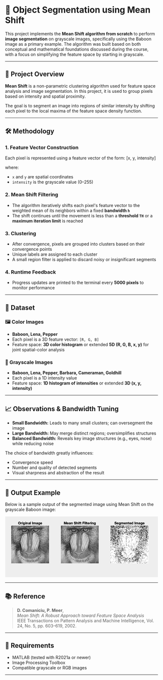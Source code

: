 # 🧠 Object Segmentation using Mean Shift

This project implements the **Mean Shift algorithm from scratch** to perform **image segmentation** on grayscale images, specifically using the Baboon image as a primary example. The algorithm was built based on both conceptual and mathematical foundations discussed during the course, with a focus on simplifying the feature space by starting in grayscale.

---

## 📁 Project Overview

**Mean Shift** is a non-parametric clustering algorithm used for feature space analysis and image segmentation. In this project, it is used to group pixels based on intensity and spatial proximity.

The goal is to segment an image into regions of similar intensity by shifting each pixel to the local maxima of the feature space density function.

---

## 🛠️ Methodology

### 1. Feature Vector Construction
Each pixel is represented using a feature vector of the form:
[x, y, intensity]

where:
- `x` and `y` are spatial coordinates
- `intensity` is the grayscale value (0–255)

### 2. Mean Shift Filtering
- The algorithm iteratively shifts each pixel's feature vector to the weighted mean of its neighbors within a fixed **bandwidth `h`**
- The shift continues until the movement is less than a **threshold `TH`** or a **maximum iteration limit** is reached

### 3. Clustering
- After convergence, pixels are grouped into clusters based on their convergence points
- Unique labels are assigned to each cluster
- A small region filter is applied to discard noisy or insignificant segments

### 4. Runtime Feedback
- Progress updates are printed to the terminal every **5000 pixels** to monitor performance

---

## 🧪 Dataset

### 🖼️ Color Images
- **Baboon, Lena, Pepper**
- Each pixel is a 3D feature vector: `[R, G, B]`
- Feature space: **3D color histogram** or extended **5D (R, G, B, x, y)** for joint spatial-color analysis

### 🖤 Grayscale Images
- **Baboon, Lena, Pepper, Barbara, Cameraman, Goldhill**
- Each pixel is a 1D intensity value
- Feature space: **1D histogram of intensities** or extended **3D (x, y, intensity)**

---

## 📈 Observations & Bandwidth Tuning

- **Small Bandwidth:** Leads to many small clusters; can oversegment the image
- **Large Bandwidth:** May merge distinct regions; oversimplifies structures
- **Balanced Bandwidth:** Reveals key image structures (e.g., eyes, nose) while reducing noise

The choice of bandwidth greatly influences:
- Convergence speed
- Number and quality of detected segments
- Visual sharpness and abstraction of the result

---

## 📸 Output Example

Below is a sample output of the segmented image using Mean Shift on the grayscale Baboon image:

![Mean Shift Segmentation Output](images/segmentation_result.png)


---

## 📚 Reference

> **D. Comaniciu, P. Meer**,  
> *Mean Shift: A Robust Approach toward Feature Space Analysis*  
> IEEE Transactions on Pattern Analysis and Machine Intelligence, Vol. 24, No. 5, pp. 603–619, 2002.

---

## 🔧 Requirements

- MATLAB (tested with R2021a or newer)
- Image Processing Toolbox
- Compatible grayscale or RGB images

---

